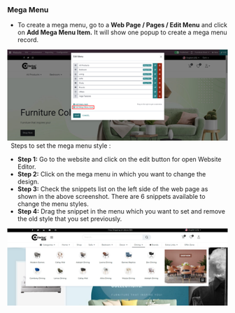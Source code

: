 ###  Mega Menu 
- To create a mega menu, go to a __Web Page / Pages / Edit Menu__  and click on __Add Mega Menu Item.__ It will show one popup to create a mega menu record.
<img src="./image/9-1.jpg" alt="" />

<img src="./image/9-2.png" alt="" />

<img src="./image/9-3.png" alt="" />
Steps to set the mega menu style :

- **Step 1:** Go to the website and click on the edit button for open Website Editor.
- **Step 2:** Click on the mega menu in which you want to change the design.
- **Step 3:** Check the snippets list on the left side of the web page as shown in the above screenshot. There are 6 snippets available to change the menu styles.
- **Step 4:** Drag the snippet in the menu which you want to set and remove the old style that you set previously.
<img src="./image/9-4.png" alt="" />



